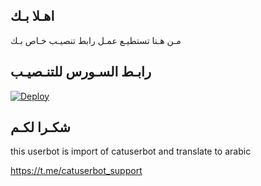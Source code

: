 ## اهـلا بـك
مـن هـنا تستطيـع عمـل رابط تنصيـب خـاص بـك

## رابـط السـورس للتنـصيـب

[![Deploy](https://www.herokucdn.com/deploy/button.svg)](https://heroku.com/deploy?template=https://github.com/gncobra56/jmthon)

## شكـرا لكـم 


this userbot is import of catuserbot and translate to arabic

https://t.me/catuserbot_support
